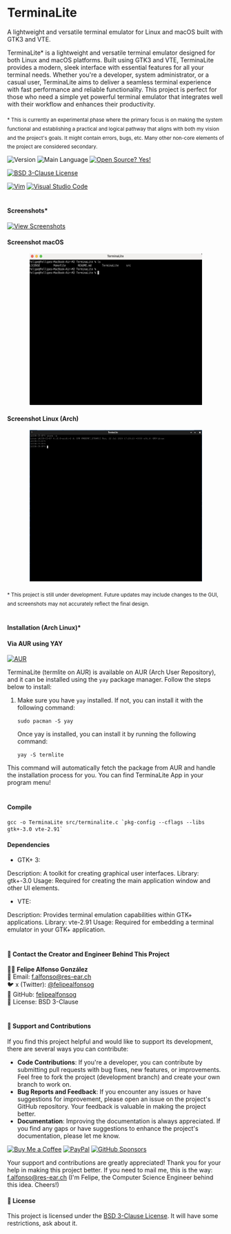# TerminaLite
A lightweight and versatile terminal emulator for Linux and macOS built with GTK3 and VTE.

TerminaLite* is a lightweight and versatile terminal emulator designed for both Linux and macOS platforms. Built using GTK3 and VTE, TerminaLite provides a modern, sleek interface with essential features for all your terminal needs. Whether you're a developer, system administrator, or a casual user, TerminaLite aims to deliver a seamless terminal experience with fast performance and reliable functionality. This project is perfect for those who need a simple yet powerful terminal emulator that integrates well with their workflow and enhances their productivity.

<sub>* This is currently an experimental phase where the primary focus is on making the system functional and establishing a practical and logical pathway that aligns with both my vision and the project's goals. It might contain errors, bugs, etc. Many other non-core elements of the project are considered secondary.</sub>

![Version](https://img.shields.io/github/release/felipealfonsog/TerminaLite.svg?style=flat&color=blue)
![Main Language](https://img.shields.io/github/languages/top/felipealfonsog/TerminaLite.svg?style=flat&color=blue)
[![Open Source? Yes!](https://badgen.net/badge/Open%20Source%20%3F/Yes%21/blue?icon=github)](https://github.com/Naereen/badges/)


[![BSD 3-Clause License](https://img.shields.io/badge/License-BSD%203--Clause-blue.svg)](https://opensource.org/licenses/BSD-3-Clause)

<!--
[![GPL license](https://img.shields.io/badge/License-GPL-blue.svg)](http://perso.crans.org/besson/LICENSE.html)
-->

[![Vim](https://img.shields.io/badge/--019733?logo=vim)](https://www.vim.org/)
[![Visual Studio Code](https://img.shields.io/badge/--007ACC?logo=visual%20studio%20code&logoColor=ffffff)](https://code.visualstudio.com/)

#

#### Screenshots*

[![View Screenshots](https://img.shields.io/badge/View-Screenshots-yellow)](#)


#### Screenshot macOS

<p align="center">
  <img src="./images/macos-sshot.png" alt="Screenshot macOS" width="400" height="350">
</p>


#### Screenshot Linux (Arch)

<p align="center">
  <img src="./images/arch-sshot.png" alt="Screenshot Linux" width="400" height="350">
</p>


<sub>* This project is still under development. Future updates may include changes to the GUI, and screenshots may not accurately reflect the final design.</sub>

#

#### Installation (Arch Linux)*
#### Via AUR using YAY

[![AUR](https://img.shields.io/aur/version/termlite)](https://aur.archlinux.org/packages/termlite)

<!-- 
[![AUR](https://img.shields.io/aur/version/termlite.svg)](https://aur.archlinux.org/packages/termlite)
-->

<!-- 
https://aur.archlinux.org/packages/termlite
-->

TerminaLite (termlite on AUR) is available on AUR (Arch User Repository), and it can be installed using the `yay` package manager. Follow the steps below to install:

1. Make sure you have `yay` installed. If not, you can install it with the following command:
   
   ```
   sudo pacman -S yay
   ```
   Once yay is installed, you can install it by running the following command:
   
   ```
   yay -S termlite
   ```
This command will automatically fetch the package from AUR and handle the installation process for you.
You can find TerminaLite App in your program menu!


#

#### Compile 

```
gcc -o TerminaLite src/terminalite.c `pkg-config --cflags --libs gtk+-3.0 vte-2.91`
```

#### Dependencies

- GTK+ 3:

Description: A toolkit for creating graphical user interfaces.
Library: gtk+-3.0
Usage: Required for creating the main application window and other UI elements.

- VTE:

Description: Provides terminal emulation capabilities within GTK+ applications.
Library: vte-2.91
Usage: Required for embedding a terminal emulator in your GTK+ application.

#


#### 🌟 Contact the Creator and Engineer Behind This Project



👨‍💻 **Felipe Alfonso González**  
📧 Email: [f.alfonso@res-ear.ch](mailto:f.alfonso@res-ear.ch)  
🐦 x (Twitter): [@felipealfonsog](https://twitter.com/felipealfonsog)  
🔗 GitHub: [felipealfonsog](https://github.com/felipealfonsog)  
📄 License: BSD 3-Clause  


#

#### 🤝 Support and Contributions

If you find this project helpful and would like to support its development, there are several ways you can contribute:

- **Code Contributions**: If you're a developer, you can contribute by submitting pull requests with bug fixes, new features, or improvements. Feel free to fork the project (development branch) and create your own branch to work on.
- **Bug Reports and Feedback**: If you encounter any issues or have suggestions for improvement, please open an issue on the project's GitHub repository. Your feedback is valuable in making the project better.
- **Documentation**: Improving the documentation is always appreciated. If you find any gaps or have suggestions to enhance the project's documentation, please let me know.

[![Buy Me a Coffee](https://img.shields.io/badge/Buy%20Me%20a%20Coffee-%E2%98%95-FFDD00?style=flat-square&logo=buy-me-a-coffee&logoColor=black)](https://www.buymeacoffee.com/felipealfonsog)
[![PayPal](https://img.shields.io/badge/Donate%20with-PayPal-00457C?style=flat-square&logo=paypal&logoColor=white)](https://www.paypal.me/felipealfonsog)
[![GitHub Sponsors](https://img.shields.io/badge/Sponsor%20me%20on-GitHub-%23EA4AAA?style=flat-square&logo=github-sponsors&logoColor=white)](https://github.com/sponsors/felipealfonsog)

Your support and contributions are greatly appreciated! Thank you for your help in making this project better. If you need to mail me, this is the way: f.alfonso@res-ear.ch (I'm Felipe, the Computer Science Engineer behind this idea. Cheers!)


#### 📄 License

This project is licensed under the [BSD 3-Clause License](LICENSE). It will have some restrictions, ask about it.
